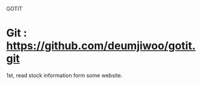 GOTIT
# Git : https://github.com/deumjiwoo/gotit.git
 1st, read stock information form some website.

